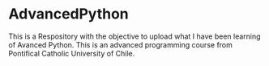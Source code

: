 # AdvancedPython
This is a Respository with the objective to upload what I have been learning of Avanced Python. This is an advanced programming course from Pontifical Catholic University of Chile.

